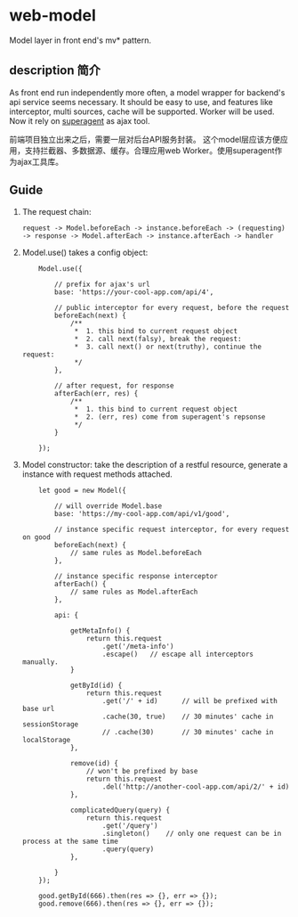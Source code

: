 # web-model
Model layer in front end's mv* pattern.

## description 简介

As front end run independently more often, a model wrapper for backend's api service seems necessary.
It should be easy to use, and features like interceptor, multi sources, cache will be supported. Worker will be 
used. Now it rely on [superagent](https://github.com/visionmedia/superagent) as ajax tool.

前端项目独立出来之后，需要一层对后台API服务封装。
这个model层应该方便应用，支持拦截器、多数据源、缓存。合理应用web Worker。使用superagent作为ajax工具库。

## Guide

1. The request chain:

    ``` 
    request -> Model.beforeEach -> instance.beforeEach -> (requesting) -> response -> Model.afterEach -> instance.afterEach -> handler 
    ```


2. Model.use() takes a config object:
        
    ```
        Model.use({
        
            // prefix for ajax's url
            base: 'https://your-cool-app.com/api/4',
        
            // public interceptor for every request, before the request
            beforeEach(next) {
                /**
                 *  1. this bind to current request object
                 *  2. call next(falsy), break the request:
                 *  3. call next() or next(truthy), continue the request:
                 */
            },
            
            // after request, for response
            afterEach(err, res) {
                /**
                 *  1. this bind to current request object
                 *  2. (err, res) come from superagent's repsonse
                 */
            }
        
        });
    ```

3. Model constructor: take the description of a restful resource, generate a instance with request methods attached.
        
    ``` ecmascript 6
        let good = new Model({
        
            // will override Model.base
            base: 'https://my-cool-app.com/api/v1/good',   
            
            // instance specific request interceptor, for every request on good
            beforeEach(next) {
                // same rules as Model.beforeEach
            },
            
            // instance specific response interceptor
            afterEach() {
                // same rules as Model.afterEach
            },
            
            api: {
            
                getMetaInfo() {
                    return this.request
                        .get('/meta-info')
                        .escape()   // escape all interceptors manually.
                }
            
                getById(id) {
                    return this.request
                        .get('/' + id)      // will be prefixed with base url
                        .cache(30, true)    // 30 minutes' cache in sessionStorage
                        // .cache(30)       // 30 minutes' cache in localStorage
                },
                
                remove(id) {
                    // won't be prefixed by base
                    return this.request
                        .del('http://another-cool-app.com/api/2/' + id) 
                },
                
                complicatedQuery(query) {
                    return this.request
                        .get('/query')
                        .singleton()    // only one request can be in process at the same time
                        .query(query)
                },
                
            }
        });
        
        good.getById(666).then(res => {}, err => {});
        good.remove(666).then(res => {}, err => {});
        
    ``` 
